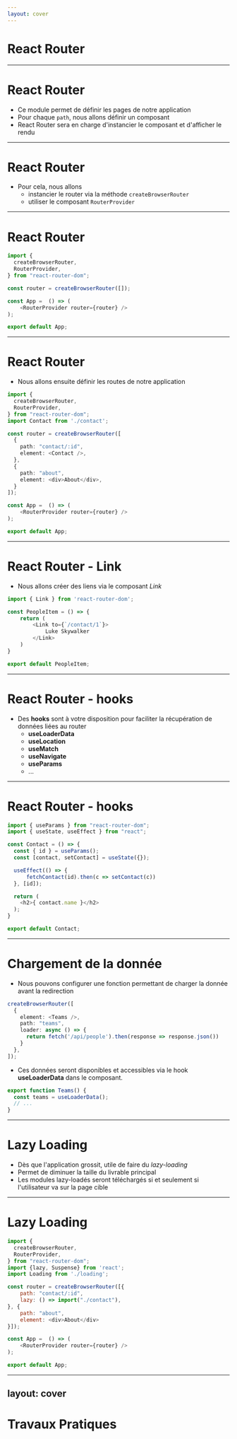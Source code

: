```yaml
---
layout: cover
---
```


# React Router

---

# React Router

* Ce module permet de définir les pages de notre application
* Pour chaque `path`, nous allons définir un composant
* React Router sera en charge d'instancier le composant et d'afficher le rendu

---

# React Router

* Pour cela, nous allons
  * instancier le router via la méthode `createBrowserRouter`
  * utiliser le composant `RouterProvider`

---

# React Router


```typescript
import {
  createBrowserRouter,
  RouterProvider,
} from "react-router-dom";

const router = createBrowserRouter([]);

const App =  () => (
    <RouterProvider router={router} />
);

export default App;
```

---

# React Router

* Nous allons ensuite définir les routes de notre application

```typescript
import {
  createBrowserRouter,
  RouterProvider,
} from "react-router-dom";
import Contact from './contact';

const router = createBrowserRouter([
  {
    path: "contact/:id",
    element: <Contact />,
  },
  {
    path: "about",
    element: <div>About</div>,
  }
]);

const App =  () => (
    <RouterProvider router={router} />
);

export default App;
```

---

# React Router - Link

* Nous allons créer des liens via le composant *Link*

```typescript
import { Link } from 'react-router-dom';

const PeopleItem = () => {
    return (
        <Link to={`/contact/1`}>
            Luke Skywalker
        </Link>
    )
}

export default PeopleItem;
```

---

# React Router - hooks

* Des **hooks** sont à votre disposition pour faciliter la récupération de données liées au router
  * **useLoaderData**
  * **useLocation**
  * **useMatch**
  * **useNavigate**
  * **useParams**
  * ...

---

# React Router - hooks

```typescript
import { useParams } from "react-router-dom";
import { useState, useEffect } from "react";

const Contact = () => {
  const { id } = useParams();
  const [contact, setContact] = useState({});

  useEffect(() => {
      fetchContact(id).then(c => setContact(c))
  }, [id]);

  return (
    <h2>{ contact.name }</h2>
  );
}

export default Contact;
```

---

# Chargement de la donnée

* Nous pouvons configurer une fonction permettant de charger la donnée avant la redirection

```typescript
createBrowserRouter([
  {
    element: <Teams />,
    path: "teams",
    loader: async () => {
      return fetch('/api/people').then(response => response.json())
    }
  },
]);
```

* Ces données seront disponibles et accessibles via le hook **useLoaderData** dans le composant.

```typescript
export function Teams() {
  const teams = useLoaderData();
  // ...
}
```

---

# Lazy Loading

* Dès que l'application grossit, utile de faire du *lazy-loading*
* Permet de diminuer la taille du livrable principal
* Les modules lazy-loadés seront téléchargés si et seulement si l'utilisateur va sur la page cible

---

# Lazy Loading

```javascript
import {
  createBrowserRouter,
  RouterProvider,
} from "react-router-dom";
import {lazy, Suspense} from 'react';
import Loading from './loading';

const router = createBrowserRouter([{
    path: "contact/:id",
    lazy: () => import("./contact"),
}, {
    path: "about",
    element: <div>About</div>
}]);

const App =  () => (
    <RouterProvider router={router} />
);

export default App;
```

---
layout: cover
---

# Travaux Pratiques
